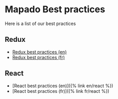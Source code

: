 Mapado Best practices
==============

Here is a list of our best practices

## Redux

  * [Redux best practices (en)](en/redux)
  * [Redux best practices (fr)](fr/redux)

## React

  * [React best practices (en)]({% link en/react %})
  * [React best practices (fr)]({% link fr/react %})

